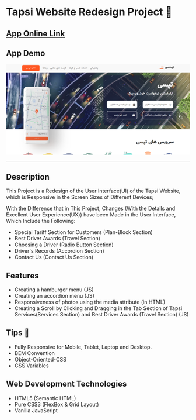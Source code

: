 # Tapsi Website Redesign Project 🚖

## [App Online Link]()

## App Demo

<img src="./assets/images/ScreenshotProject.png">

---

## Description

This Project is a Redesign of the User Interface(UI) of the Tapsi Website, which is Responsive in the Screen Sizes of Different Devices;

With the Difference that in This Project, Changes (With the Details and Excellent User Experience(UX)) have been Made in the User Interface, Which Include the Following:

- Special Tariff Section for Customers (Plan-Block Section)
- Best Driver Awards (Travel Section)
- Choosing a Driver (Radio Button Section)
- Driver's Records (Accordion Section)
- Contact Us (Contact Us Section)

## Features

- Creating a hamburger menu (JS)
- Creating an accordion menu (JS)
- Responsiveness of photos using the media attribute (in HTML)
- Creating a Scroll by Clicking and Dragging in the Tab Section of Tapsi Services(Services Section) and Best Driver Awards (Travel Section) (JS)

## Tips 📌

- Fully Responsive for Mobile, Tablet, Laptop and Desktop.
- BEM Convention
- Object-Oriented-CSS
- CSS Variables

## Web Development Technologies

- HTML5 (Semantic HTML)
- Pure CSS3 (FlexBox & Grid Layout)
- Vanilla JavaScript
